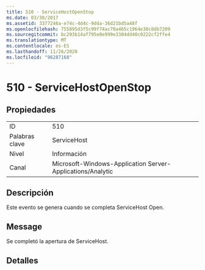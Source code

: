 ```yaml
---
title: 510 - ServiceHostOpenStop
ms.date: 03/30/2017
ms.assetid: 3377246a-e74c-4d4c-9dda-36d21bd5a48f
ms.openlocfilehash: 755895d3f5c99f74ac70a465c1964e30c8db7209
ms.sourcegitcommit: bc293b14af795e0e999e3304dd40c0222cf2ffe4
ms.translationtype: MT
ms.contentlocale: es-ES
ms.lasthandoff: 11/26/2020
ms.locfileid: "96287168"
---
```

# <a name="510---servicehostopenstop"></a>510 - ServiceHostOpenStop

## <a name="properties"></a>Propiedades  
  
|||  
|-|-|  
|ID|510|  
|Palabras clave|ServiceHost|  
|Nivel|Información|  
|Canal|Microsoft-Windows-Application Server-Applications/Analytic|  
  
## <a name="description"></a>Descripción  

 Este evento se genera cuando se completa ServiceHost Open.  
  
## <a name="message"></a>Message  

 Se completó la apertura de ServiceHost.  
  
## <a name="details"></a>Detalles
